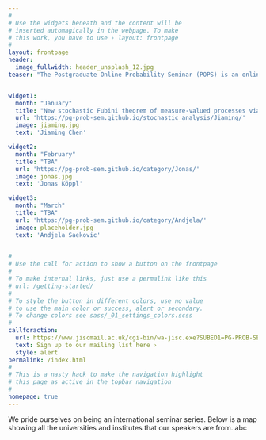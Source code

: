 ```yaml
---
#
# Use the widgets beneath and the content will be
# inserted automagically in the webpage. To make
# this work, you have to use › layout: frontpage
#
layout: frontpage
header:
  image_fullwidth: header_unsplash_12.jpg
teaser: "The Postgraduate Online Probability Seminar (POPS) is an online platform for doctoral students and post-docs from all over the world to present and promote their research to a global audience in areas related to probability and its applications."


widget1:
  month: "January"
  title: "New stochastic Fubini theorem of measure-valued processes via stochastic integration"
  url: 'https://pg-prob-sem.github.io/stochastic_analysis/Jiaming/'
  image: jiaming.jpg
  text: 'Jiaming Chen'

widget2:
  month: "February"
  title: "TBA"
  url: 'https://pg-prob-sem.github.io/category/Jonas/'
  image: jonas.jpg
  text: 'Jonas Köppl'

widget3:
  month: "March"
  title: "TBA"
  url: 'https://pg-prob-sem.github.io/category/Andjela/'
  image: placeholder.jpg
  text: 'Andjela Saekovic'

   
#
# Use the call for action to show a button on the frontpage
#
# To make internal links, just use a permalink like this
# url: /getting-started/
#
# To style the button in different colors, use no value
# to use the main color or success, alert or secondary.
# To change colors see sass/_01_settings_colors.scss
#
callforaction:
  url: https://www.jiscmail.ac.uk/cgi-bin/wa-jisc.exe?SUBED1=PG-PROB-SEM&A=1
  text: Sign up to our mailing list here ›
  style: alert
permalink: /index.html
#
# This is a nasty hack to make the navigation highlight
# this page as active in the topbar navigation
#
homepage: true
---
```


We pride ourselves on being an international seminar series. Below is a map showing all the universities and institutes that our speakers are from. abc

<link rel="stylesheet" href="https://unpkg.com/leaflet@1.7.1/dist/leaflet.css" />
<script src="https://unpkg.com/leaflet@1.7.1/dist/leaflet.js"></script>

<div id="map" style="height: 400px;"></div>

<script>
  var map = L.map('map').setView([40,0], 2);

  L.tileLayer('https://{s}.tile.openstreetmap.org/{z}/{x}/{y}.png', {
    attribution: '&copy; <a href="https://www.openstreetmap.org/copyright">OpenStreetMap</a> contributors'
  }).addTo(map);

  var marker = L.marker([45.7814, 4.8671]).addTo(map);
  
  marker.bindPopup("Institut Camille Jordan: <a href='https://pg-prob-sem.github.io/random_graphs/bas/'> Bas Lodewijks </a>");

  var marker = L.marker([48.2132, 16.3601]).addTo(map);
  
  marker.bindPopup("University of Vienna: <a href='https://pg-prob-sem.github.io/branching_processes/zsofia/'> Zsófia Talyigás </a>");

  var marker = L.marker([52.2054, 0.1132]).addTo(map);
  
  marker.bindPopup("University of Cambridge: <a href='https://pg-prob-sem.github.io/random_graphs/noah/'> Noah Halberstam </a>, <a href='https://pg-prob-sem.github.io/random_graphs/Zsuzsa/'> Zsuzsa Baran </a>, and <a href='https://pg-prob-sem.github.io/category/Andjela/'> Andjela Saekovic</a>");

   var marker = L.marker([49.0119, 8.4170]).addTo(map);
  
  marker.bindPopup("Karlsruhe Institute of Technology: <a href='https://pg-prob-sem.github.io/spatial_stochastics/steffen/'> Steffen Betsch </a>");

   var marker = L.marker([49.5046, 5.9484]).addTo(map);
  
  marker.bindPopup("University of Luxembourg: <a href='https://pg-prob-sem.github.io/steins_method/Tara/'> Tara Trauthwein </a>");

   var marker = L.marker([51.7579, -1.2618]).addTo(map); 
  
  marker.bindPopup("University of Oxford: <a href='https://pg-prob-sem.github.io/scaling_limit/felix/'> Félix Foutel-Rodier </a>");


  var marker = L.marker([52.3793, -1.5615]).addTo(map);
  
  marker.bindPopup("University of Warwick: <a href='https://pg-prob-sem.github.io/random_processes/Isabella/'> Isabella Goncalves de Alvarenga </a>");

  var marker = L.marker([53.8008, -1.5491]).addTo(map);
  
  marker.bindPopup("University of Leeds: <a href='https://pg-prob-sem.github.io/SDEs/Luis/'> Luis Mario Chaparro Jáquez </a>");

  var marker = L.marker([40.7287, -73.9957]).addTo(map);
  
  marker.bindPopup("New York University Courant Institute of Mathematical Sciences: <a href='https://pg-prob-sem.github.io/stochastic_analysis/Jiaming/'> Jiaming Chen </a>");
  
var marker = L.marker([52.5126, 13.3963]).addTo(map);
  
  marker.bindPopup("Weierstraß Institute (WIAS): <a href='https://pg-prob-sem.github.io/category/Jonas/'> Jonas Köppl </a>");

  <!--
    this is a place holder for pins that we don't want to appear yet
var marker = L.marker([19.3328, -99.1876]).addTo(map);

  marker.bindPopup("Universidad Nacional Autónoma de México (UNAM): <a href='https://pg-prob-sem.github.io/category/Alejandro/'> Alejandro Hernandez
Wences </a>");

  -->  

